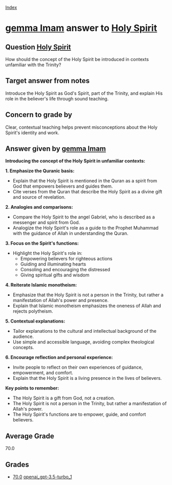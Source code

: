 
[Index](../../../index.md)
# [gemma Imam](../../answering_models/gemma_Imam.md) answer to [Holy Spirit](../../questions/Holy_Spirit.md)

## Question [Holy Spirit](../../questions/Holy_Spirit.md)
How should the concept of the Holy Spirit be introduced in contexts unfamiliar with the Trinity?

## Target answer from notes
Introduce the Holy Spirit as God's Spirit, part of the Trinity, and explain His role in the believer's life through sound teaching.

## Concern to grade by
Clear, contextual teaching helps prevent misconceptions about the Holy Spirit's identity and work.

## Answer given by [gemma Imam](../../answering_models/gemma_Imam.md)
**Introducing the concept of the Holy Spirit in unfamiliar contexts:**

**1. Emphasize the Quranic basis:**

* Explain that the Holy Spirit is mentioned in the Quran as a spirit from God that empowers believers and guides them.
* Cite verses from the Quran that describe the Holy Spirit as a divine gift and source of revelation.


**2. Analogies and comparisons:**

* Compare the Holy Spirit to the angel Gabriel, who is described as a messenger and spirit from God.
* Analogize the Holy Spirit's role as a guide to the Prophet Muhammad with the guidance of Allah in understanding the Quran.


**3. Focus on the Spirit's functions:**

* Highlight the Holy Spirit's role in:
    * Empowering believers for righteous actions
    * Guiding and illuminating hearts
    * Consoling and encouraging the distressed
    * Giving spiritual gifts and wisdom


**4. Reiterate Islamic monotheism:**

* Emphasize that the Holy Spirit is not a person in the Trinity, but rather a manifestation of Allah's power and presence.
* Explain that Islamic monotheism emphasizes the oneness of Allah and rejects polytheism.


**5. Contextual explanations:**

* Tailor explanations to the cultural and intellectual background of the audience.
* Use simple and accessible language, avoiding complex theological concepts.


**6. Encourage reflection and personal experience:**

* Invite people to reflect on their own experiences of guidance, empowerment, and comfort.
* Explain that the Holy Spirit is a living presence in the lives of believers.


**Key points to remember:**

* The Holy Spirit is a gift from God, not a creation.
* The Holy Spirit is not a person in the Trinity, but rather a manifestation of Allah's power.
* The Holy Spirit's functions are to empower, guide, and comfort believers.

## Average Grade
70.0

## Grades
 * [70.0](./Holy_Spirit_grades/openai_gpt-3.5-turbo_1.md) [openai_gpt-3.5-turbo_1](../../grading_models/openai_gpt-3.5-turbo_1.md)
